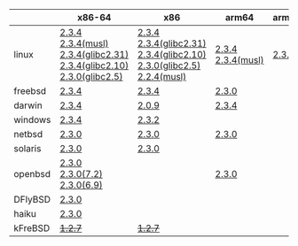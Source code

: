 ||x86-64|x86|arm64|armhf|ppc|armel|sparc|mipsbe|mipsel|alpha|ppc64le|
| --- | --- | --- | --- | --- | --- | --- | --- | --- | --- | --- | --- |
|linux|[2.3.4](https://github.com/roswell/sbcl_bin/releases/download/2.3.4/sbcl-2.3.4-x86-64-linux-binary.tar.bz2)<br />[2.3.4(musl)](https://github.com/roswell/sbcl_bin/releases/download/2.3.4/sbcl-2.3.4-x86-64-linux-musl-binary.tar.bz2)<br />[2.3.4(glibc2.31)](https://github.com/roswell/sbcl_bin/releases/download/2.3.4/sbcl-2.3.4-x86-64-linux-glibc2.31-binary.tar.bz2)<br />[2.3.4(glibc2.10)](https://github.com/roswell/sbcl_bin/releases/download/2.3.4/sbcl-2.3.4-x86-64-linux-glibc2.10-binary.tar.bz2)<br />[2.3.0(glibc2.5)](https://github.com/roswell/sbcl_bin/releases/download/2.3.0/sbcl-2.3.0-x86-64-linux-glibc2.5-binary.tar.bz2)<br />|[2.3.4](https://github.com/roswell/sbcl_bin/releases/download/2.3.4/sbcl-2.3.4-x86-linux-binary.tar.bz2)<br />[2.3.4(glibc2.31)](https://github.com/roswell/sbcl_bin/releases/download/2.3.4/sbcl-2.3.4-x86-linux-glibc2.31-binary.tar.bz2)<br />[2.3.4(glibc2.10)](https://github.com/roswell/sbcl_bin/releases/download/2.3.4/sbcl-2.3.4-x86-linux-glibc2.10-binary.tar.bz2)<br />[2.3.0(glibc2.5)](https://github.com/roswell/sbcl_bin/releases/download/2.3.0/sbcl-2.3.0-x86-linux-glibc2.5-binary.tar.bz2)<br />[2.2.4(musl)](https://github.com/roswell/sbcl_bin/releases/download/2.2.4/sbcl-2.2.4-x86-linux-musl-binary.tar.bz2)<br />|[2.3.4](https://github.com/roswell/sbcl_bin/releases/download/2.3.4/sbcl-2.3.4-arm64-linux-binary.tar.bz2)<br />[2.3.4(musl)](https://github.com/roswell/sbcl_bin/releases/download/2.3.4/sbcl-2.3.4-arm64-linux-musl-binary.tar.bz2)<br />|[2.3.4](https://github.com/roswell/sbcl_bin/releases/download/2.3.4/sbcl-2.3.4-armhf-linux-binary.tar.bz2)<br />|[2.3.0](https://github.com/roswell/sbcl_bin/releases/download/2.3.0/sbcl-2.3.0-ppc-linux-binary.tar.bz2)<br />|[2.3.0](https://github.com/roswell/sbcl_bin/releases/download/2.3.0/sbcl-2.3.0-armel-linux-binary.tar.bz2)<br />|~~[1.0.28](https://github.com/roswell/sbcl_bin/releases/download/1.0.28/sbcl-1.0.28-sparc-linux-binary.tar.bz2)~~<br />|~~[1.0.23](https://github.com/roswell/sbcl_bin/releases/download/1.0.23/sbcl-1.0.23-mips-linux-binary.tar.bz2)~~<br />|~~[1.0.28](https://github.com/roswell/sbcl_bin/releases/download/1.0.28/sbcl-1.0.28-mipsel-linux-binary.tar.bz2)~~<br />|~~[1.0.28](https://github.com/roswell/sbcl_bin/releases/download/1.0.28/sbcl-1.0.28-alpha-linux-binary.tar.bz2)~~<br />|~~[1.5.8](https://github.com/roswell/sbcl_bin/releases/download/1.5.8/sbcl-1.5.8-ppc64le-linux-binary.tar.bz2)~~<br />|
|freebsd|[2.3.4](https://github.com/roswell/sbcl_bin/releases/download/2.3.4/sbcl-2.3.4-x86-64-freebsd-binary.tar.bz2)<br />|[2.3.4](https://github.com/roswell/sbcl_bin/releases/download/2.3.4/sbcl-2.3.4-x86-freebsd-binary.tar.bz2)<br />|[2.3.0](https://github.com/roswell/sbcl_bin/releases/download/2.3.0/sbcl-2.3.0-arm64-freebsd-binary.tar.bz2)<br />|||||||||
|darwin|[2.3.4](https://github.com/roswell/sbcl_bin/releases/download/2.3.4/sbcl-2.3.4-x86-64-darwin-binary.tar.bz2)<br />|[2.0.9](https://github.com/roswell/sbcl_bin/releases/download/2.0.9/sbcl-2.0.9-x86-darwin-binary.tar.bz2)<br />|[2.3.4](https://github.com/roswell/sbcl_bin/releases/download/2.3.4/sbcl-2.3.4-arm64-darwin-binary.tar.bz2)<br />||~~[1.0.47](https://github.com/roswell/sbcl_bin/releases/download/1.0.47/sbcl-1.0.47-powerpc-darwin-binary.tar.bz2)~~<br />|||||||
|windows|[2.3.4](https://github.com/roswell/sbcl_bin/releases/download/2.3.4/sbcl-2.3.4-x86-64-windows-binary.msi)<br />|[2.3.2](https://github.com/roswell/sbcl_bin/releases/download/2.3.2/sbcl-2.3.2-x86-windows-binary.msi)<br />||||||||||
|netbsd|[2.3.0](https://github.com/roswell/sbcl_bin/releases/download/2.3.0/sbcl-2.3.0-x86-64-netbsd-binary.tar.bz2)<br />|[2.3.0](https://github.com/roswell/sbcl_bin/releases/download/2.3.0/sbcl-2.3.0-x86-netbsd-binary.tar.bz2)<br />|[2.3.0](https://github.com/roswell/sbcl_bin/releases/download/2.3.0/sbcl-2.3.0-arm64-netbsd-binary.tar.bz2)<br />||~~[1.0.23](https://github.com/roswell/sbcl_bin/releases/download/1.0.23/sbcl-1.0.23-powerpc-netbsd-binary.tar.bz2)~~<br />|||||||
|solaris|[2.3.0](https://github.com/roswell/sbcl_bin/releases/download/2.3.0/sbcl-2.3.0-x86-64-solaris-binary.tar.bz2)<br />|[2.3.0](https://github.com/roswell/sbcl_bin/releases/download/2.3.0/sbcl-2.3.0-x86-solaris-binary.tar.bz2)<br />|||||[2.0.4](https://github.com/roswell/sbcl_bin/releases/download/2.0.4/sbcl-2.0.4-sparc-solaris-binary.tar.bz2)<br />|||||
|openbsd|[2.3.0](https://github.com/roswell/sbcl_bin/releases/download/2.3.0/sbcl-2.3.0-x86-64-openbsd-binary.tar.bz2)<br />[2.3.0(7.2)](https://github.com/roswell/sbcl_bin/releases/download/2.3.0/sbcl-2.3.0-x86-64-openbsd-7.2-binary.tar.bz2)<br />[2.3.0(6.9)](https://github.com/roswell/sbcl_bin/releases/download/2.3.0/sbcl-2.3.0-x86-64-openbsd-6.9-binary.tar.bz2)<br />||[2.3.0](https://github.com/roswell/sbcl_bin/releases/download/2.3.0/sbcl-2.3.0-arm64-openbsd-binary.tar.bz2)<br />|||||||||
|DFlyBSD|[2.3.0](https://github.com/roswell/sbcl_bin/releases/download/2.3.0/sbcl-2.3.0-x86-64-DFlyBSD-binary.tar.bz2)<br />|||||||||||
|haiku|[2.3.0](https://github.com/roswell/sbcl_bin/releases/download/2.3.0/sbcl-2.3.0-x86-64-haiku-binary.tar.bz2)<br />|||||||||||
|kFreBSD|~~[1.2.7](https://github.com/roswell/sbcl_bin/releases/download/1.2.7/sbcl-1.2.7-x86-64-debian-kfreebsd-binary.tar.bz2)~~<br />|~~[1.2.7](https://github.com/roswell/sbcl_bin/releases/download/1.2.7/sbcl-1.2.7-x86-debian-kfreebsd-binary.tar.bz2)~~<br />||||||||||
